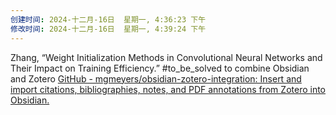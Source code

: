 ```yaml
---
创建时间: 2024-十二月-16日  星期一, 4:36:23 下午
修改时间: 2024-十二月-16日  星期一, 4:39:24 下午
---
```

Zhang, “Weight Initialization Methods in Convolutional Neural Networks and Their Impact on Training Efficiency.”
#to_be_solved 
to combine  Obsidian and Zotero
[GitHub - mgmeyers/obsidian-zotero-integration: Insert and import citations, bibliographies, notes, and PDF annotations from Zotero into Obsidian.](https://github.com/mgmeyers/obsidian-zotero-integration)
